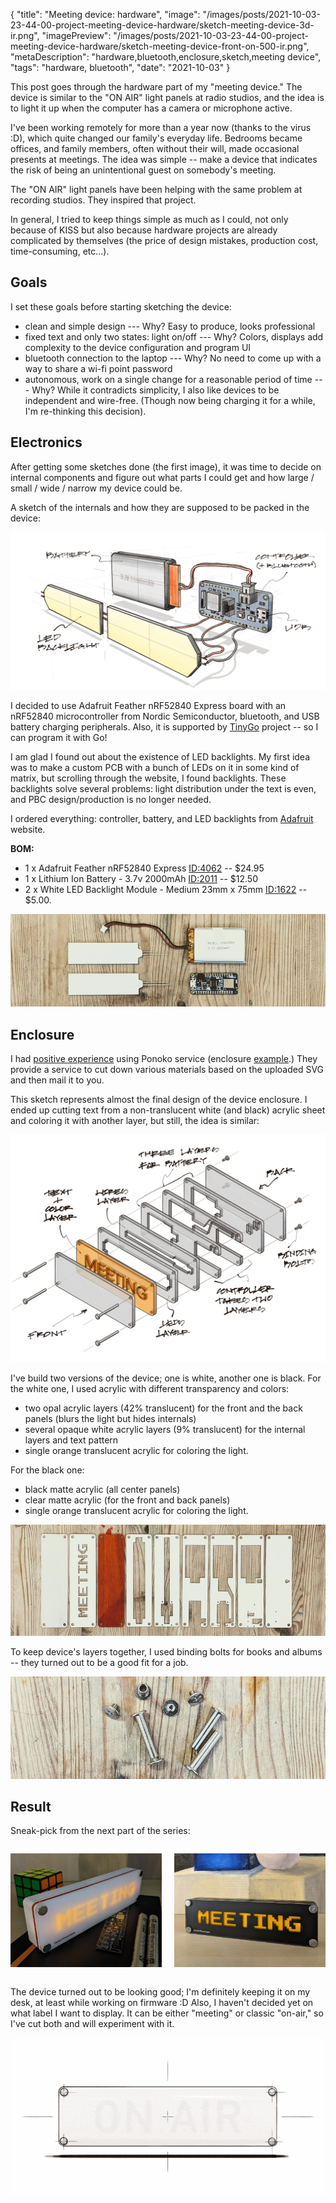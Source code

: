 {
    "title": "Meeting device: hardware",
    "image": "/images/posts/2021-10-03-23-44-00-project-meeting-device-hardware/sketch-meeting-device-3d-ir.png",
    "imagePreview": "/images/posts/2021-10-03-23-44-00-project-meeting-device-hardware/sketch-meeting-device-front-on-500-ir.png",
    "metaDescription": "hardware,bluetooth,enclosure,sketch,meeting device",
    "tags": "hardware, bluetooth",
    "date": "2021-10-03"
}

<!-- preview -->

This post goes through the hardware part of my "meeting device."
The device is similar to the "ON AIR" light panels at radio studios, and the idea is to light it up when the computer has a camera or microphone active.

<!-- /preview -->

I've been working remotely for more than a year now (thanks to the virus :D), which quite changed our family's everyday life.
Bedrooms became offices, and family members, often without their will,  made occasional presents at meetings.
The idea was simple -- make a device that indicates the risk of being an unintentional guest on somebody's meeting.

The "ON AIR" light panels have been helping with the same problem at recording studios.
They inspired that project.

In general, I tried to keep things simple as much as I could, not only because of KISS but also because hardware projects are already complicated by themselves (the price of design mistakes, production cost, time-consuming, etc...).

## Goals

I set these goals before starting sketching the device:
- clean and simple design
    --- Why? Easy to produce, looks professional
- fixed text and only two states: light on/off
    --- Why? Colors, displays add complexity to the device configuration and program UI
- bluetooth connection to the laptop
    --- Why? No need to come up with a way to share a wi-fi point password
- autonomous, work on a single change for a reasonable period of time
    --- Why? While it contradicts simplicity, I also like devices to be independent and wire-free. (Though now being charging it for a while, I'm re-thinking this decision).

## Electronics

After getting some sketches done (the first image), it was time to decide on internal components and figure out what parts I could get and how large / small / wide / narrow my device could be.

A sketch of the internals and how they are supposed to be packed in the device:

![sketch of the internals electronics](/images/posts/2021-10-03-23-44-00-project-meeting-device-hardware/sketch-meeting-device-internals-ir.png)

I decided to use Adafruit Feather nRF52840 Express board with an nRF52840 microcontroller from Nordic Semiconductor, bluetooth, and USB battery charging peripherals.
Also, it is supported by
[TinyGo](https://tinygo.org/docs/reference/microcontrollers/feather-nrf52840/)
project -- so I can program it with Go!

I am glad I found out about the existence of LED backlights.
My first idea was to make a custom PCB with a bunch of LEDs on it in some kind of matrix, but scrolling through the website, I found backlights.
These backlights solve several problems: light distribution under the text is even, and PBC design/production is no longer needed.

I ordered everything: controller, battery, and LED backlights from
[Adafruit](https://www.adafruit.com/) website.

**BOM:**
- 1 x Adafruit Feather nRF52840 Express [ID:4062](http://adafru.it/4062) -- $24.95
- 1 x Lithium Ion Battery - 3.7v 2000mAh [ID:2011](http://adafru.it/2011) -- $12.50
- 2 x White LED Backlight Module - Medium 23mm x 75mm [ID:1622](http://adafru.it/1622) -- $5.00.

![internals electronics photo](/images/posts/2021-10-03-23-44-00-project-meeting-device-hardware/on-air-prototype-hardware.jpg)

## Enclosure

I had
[positive experience](/posts/2018/12/14/drive-distributed-storage-on-raspberry-pi/)
using Ponoko service (enclosure
[example](https://www.ponoko.com/blog/digital-manufacturing/deciphering-shades-of-white/).)
They provide a service to cut down various materials based on the uploaded SVG and then mail it to you.

This sketch represents almost the final design of the device enclosure.
I ended up cutting text from a non-translucent white (and black) acrylic sheet and coloring it with another layer, but still, the idea is similar:

![sketch of all internal layers of the device](/images/posts/2021-10-03-23-44-00-project-meeting-device-hardware/sketch-meeting-device-layers-ir.png)

I've build two versions of the device; one is white, another one is black.
For the white one, I used acrylic with different transparency and colors:
- two opal acrylic layers (42% translucent) for the front and the back panels (blurs the light but hides internals)
- several opaque white acrylic layers (9% translucent) for the internal layers and text pattern
- single orange translucent acrylic for coloring the light.

For the black one:
- black matte acrylic (all center panels)
- clear matte acrylic (for the front and back panels)
- single orange translucent acrylic for coloring the light.

![device enclosure photo](/images/posts/2021-10-03-23-44-00-project-meeting-device-hardware/on-air-prototype-enclosure.jpg)

To keep device's layers together, I used binding bolts for books and albums -- they turned out to be a good fit for a job.

![device enclosure photo](/images/posts/2021-10-03-23-44-00-project-meeting-device-hardware/on-air-prototype-bolts.jpg)

## Result

Sneak-pick from the next part of the series:

<div style="display: flex; flex-direction: row; column-gap: 20px;">

![photo of the white version](/images/posts/2021-10-03-23-44-00-project-meeting-device-hardware/on-air-prototype-white.jpg)

![photo of the black version](/images/posts/2021-10-03-23-44-00-project-meeting-device-hardware/on-air-prototype-black.jpg)

</div>

The device turned out to be looking good; I'm definitely keeping it on my desk, at least while working on firmware :D
Also, I haven't decided yet on what label I want to display. It can be either "meeting" or classic "on-air," so I've cut both and will experiment with it.

![blinking on-air animation of the device](/images/posts/2021-10-03-23-44-00-project-meeting-device-hardware/sketch-meeting-device-front.gif)
